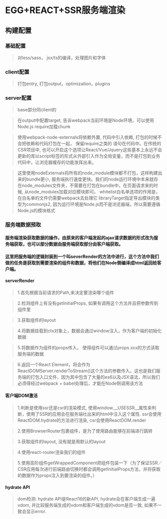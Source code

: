 # EGG+REACT+SSR服务端渲染
## 构建配置
### 基础配置
> 对less/sass， jsx/ts的编译，处理图片和字体
### client配置
> 打包entry, 打包output，optimization，plugins
### server配置
> base部分同client的

> 在output中配置target, 告诉webpack当前环境是Node环境，可以使用Node.js require加载chunk

> 使用webpack-node-externals将依赖外置, 代码中引入依赖, 打包的时候不会把依赖和代码打包在一起， 保留require之类的
语句在代码中。在传统的CSR项目中, 也可以开启这个选项让React/Vue/Jquery这些基本上永远不会更新的库以script标签的形式从外部引入作为全局变量，而不是打包到业务代码中，让浏览器缓存的功能发挥出来。 

> 这里使用nodeExternals将所有的node_module模块都不打包，这样构建出来的bundle更小, 服务端执行速度更快。我们的node运行环境中本来就存在node_modules文件夹，不需要在打包在bundle中，在页面请求来的时候, 从node_modules加载对应模块即可。
> whitelist白名单选项的作用是，在白名单的文件仍需要webpack去处理它
> libraryTarget指定导出模块的类型为commonjs2, 因为运行环境是Node.js而不是浏览器端，所以需要遵循Node.js的模块格式

### 服务端数据预取
#### 服务端渲染获取数据的操作，由原来的客户端发起的ajax请求数据的形式改为服务端获取，也可以部分数据由服务端获取部分由客户端获取。

#### 这里把服务端的逻辑封装到一个叫severRender的方法中进行，这个方法中我们做的任务是获取到需要渲染的组件和数据，将他们在Node侧编译成html返回给客户端。

#### serverRender
> 1.首先根据当前请求的Path,来决定要渲染哪个组件

> 2.检测组件上有没有getInitialProps, 如果有调用这个方法并且把参数传到组件里

> 3.获取组件的layout

> 4.将数据挂载到ctx对象上，数据会通过window注入，作为客户端的初始化数据

> 5.将数据作为组件的props传入， 使得组件可以通过props.xxx的方式读取服务端的数据

> 6.返回一个React Element，将会作为ReactDOMServer.renderToStream()这个方法的参数传入。这也是我们服务端的打包入口文件，因为其中包含了大量的es6以及JSX语法，所以我们必须得经过webpack + babel处理后，才能在Node侧调用该方法

#### 客户端DOM激活
> 1.判断是使用ssr还是csr的渲染模式, 使用window.__USESSR__属性来判断，使用了SSR的应用会在服务端吐出来的html中注入这个属性. ssr会使用ReactDOM.hydrate的方法进行渲染, csr会使用ReactDOM.render

> 2.使用BrowserRouter包裹组件，是为了使用路由能够在前端进行跳转

> 3.获取组件的layout, 没有就是用默认的layout

> 4.使用react-router渲染我们的组件

> 5.使用高阶组件getWrappedComponent把组件包装一下（为了保证SSR／CSR应用每次进行前端路由切换时都会调用getInitialProps方法，并将获取的数据作为props注入到要渲染的组件。）

#### hydrate API
> dom检测: hydrate API是React16的新API, hydrate会在客户端生成一遍vdom, 并比较服务端生成的vdom和客户端生成的vdom是否一致, 如果不一致会显示error.